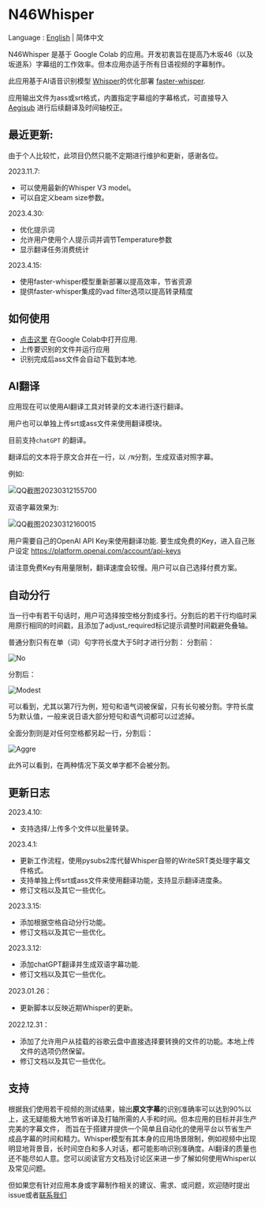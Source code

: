 # N46Whisper

Language : [English](./README.md)  | 简体中文

N46Whisper 是基于 Google Colab 的应用。开发初衷旨在提高乃木坂46（以及坂道系）字幕组的工作效率。但本应用亦适于所有日语视频的字幕制作。

此应用基于AI语音识别模型 [Whisper](https://github.com/openai/whisper)的优化部署 [faster-whisper](https://github.com/guillaumekln/faster-whisper).

应用输出文件为ass或srt格式，内置指定字幕组的字幕格式，可直接导入 [Aegisub](https://github.com/Aegisub/Aegisub) 进行后续翻译及时间轴校正。

## 最近更新:
由于个人比较忙，此项目仍然只能不定期进行维护和更新，感谢各位。


2023.11.7:
* 可以使用最新的Whisper V3 model。
* 可以自定义beam size参数。

2023.4.30:
* 优化提示词
* 允许用户使用个人提示词并调节Temperature参数
* 显示翻译任务消费统计

2023.4.15:
* 使用faster-whisper模型重新部署以提高效率，节省资源
* 提供faster-whisper集成的vad filter选项以提高转录精度


## 如何使用
* [点击这里](https://colab.research.google.com/github/Ayanaminn/N46Whisper/blob/main/N46Whisper.ipynb) 在Google Colab中打开应用.
* 上传要识别的文件并运行应用
* 识别完成后ass文件会自动下载到本地.

## AI翻译
应用现在可以使用AI翻译工具对转录的文本进行逐行翻译。

用户也可以单独上传srt或ass文件来使用翻译模块。

目前支持`chatGPT` 的翻译。

翻译后的文本将于原文合并在一行，以 `/N`分割，生成双语对照字幕。

例如: 

![QQ截图20230312155700](https://user-images.githubusercontent.com/49441654/224525469-18a43cbc-33b9-4b2f-b7ca-7ae0c1865b17.png)

双语字幕效果为:

![QQ截图20230312160015](https://user-images.githubusercontent.com/49441654/224525526-51e2123c-6e1c-427c-8d67-9ccd4a7e6630.png)

用户需要自己的OpenAI API Key来使用翻译功能. 要生成免费的Key，进入自己账户设定 https://platform.openai.com/account/api-keys

请注意免费Key有用量限制，翻译速度会较慢。用户可以自己选择付费方案。

## 自动分行
当一行中有若干句话时，用户可选择按空格分割成多行。分割后的若干行均临时采用原行相同的时间戳，且添加了adjust_required标记提示调整时间戳避免叠轴。

普通分割只有在单（词）句字符长度大于5时才进行分割：
分割前：

![No](https://user-images.githubusercontent.com/49441654/225230578-2977511d-324f-463f-b783-fa9251df8e9f.PNG)

分割后：

![Modest](https://user-images.githubusercontent.com/49441654/225230645-efe8b26a-3392-4234-ad3f-f9b8d4e95d10.PNG)

可以看到，尤其以第7行为例，短句和语气词被保留，只有长句被分割。字符长度5为默认值，一般来说日语大部分短句和语气词都可以过滤掉。

全面分割则是对任何空格都另起一行，分割后：

![Aggre](https://user-images.githubusercontent.com/49441654/225231063-3e60561b-a821-4c61-8c8e-4ce53e6c1a12.PNG)


此外可以看到，在两种情况下英文单字都不会被分割。

## 更新日志
2023.4.10:
* 支持选择/上传多个文件以批量转录。

2023.4.1:
* 更新工作流程，使用pysubs2库代替Whisper自带的WriteSRT类处理字幕文件格式。
* 支持单独上传srt或ass文件来使用翻译功能，支持显示翻译进度条。
* 修订文档以及其它一些优化。

2023.3.15:
* 添加根据空格自动分行功能。
* 修订文档以及其它一些优化。

2023.3.12:
* 添加chatGPT翻译并生成双语字幕功能.
* 修订文档以及其它一些优化。

2023.01.26：
* 更新脚本以反映近期Whisper的更新。

2022.12.31：
* 添加了允许用户从挂载的谷歌云盘中直接选择要转换的文件的功能。本地上传文件的选项仍然保留。
* 修订文档以及其它一些优化。

## 支持
根据我们使用若干视频的测试结果，输出**原文字幕**的识别准确率可以达到90%以上，这无疑能极大地节省听译及打轴所需的人手和时间。但本应用的目标并非生产完美的字幕文件， 而旨在于搭建并提供一个简单且自动化的使用平台以节省生产成品字幕的时间和精力。Whisper模型有其本身的应用场景限制，例如视频中出现明显地背景音，长时间空白和多人对话，都可能影响识别准确度。AI翻译的质量也还不能尽如人意。您可以阅读官方文档及讨论区来进一步了解如何使用Whisper以及常见问题。

但如果您有针对应用本身或字幕制作相关的建议、需求、或问题，欢迎随时提出issue或者[联系我们](mailto:admin@ikedateresa.cc)
